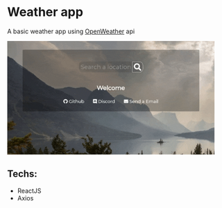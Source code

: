 # Weather app
A basic weather app using [OpenWeather](https://openweathermap.org/) api

![Excution gif](https://github.com/saymow/WeatherApp/blob/master/execution%20gif.gif)

## Techs:
* ReactJS
* Axios
